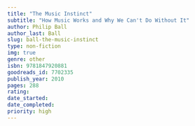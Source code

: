 ```yaml
---
title: "The Music Instinct"
subtitle: "How Music Works and Why We Can't Do Without It"
author: Philip Ball
author_last: Ball
slug: ball-the-music-instinct
type: non-fiction
img: true
genre: other
isbn: 9781847920881
goodreads_id: 7702335
publish_year: 2010
pages: 288
rating: 
date_started:
date_completed:
priority: high
---
```

